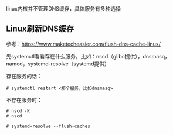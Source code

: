 

linux内核并不管理DNS缓存，具体服务有多种选择

## Linux刷新DNS缓存

参考：https://www.maketecheasier.com/flush-dns-cache-linux/

先systemctl看看存在什么服务，比如：nscd（glibc提供），dnsmasq，named，systemd-resolve（systemd提供）

存在服务的话：

```
# systemctl restart <那个服务，比如dnsmasq>
```

不存在服务时：

```
# nscd -K
# nscd

# systemd-resolve --flush-caches
```


